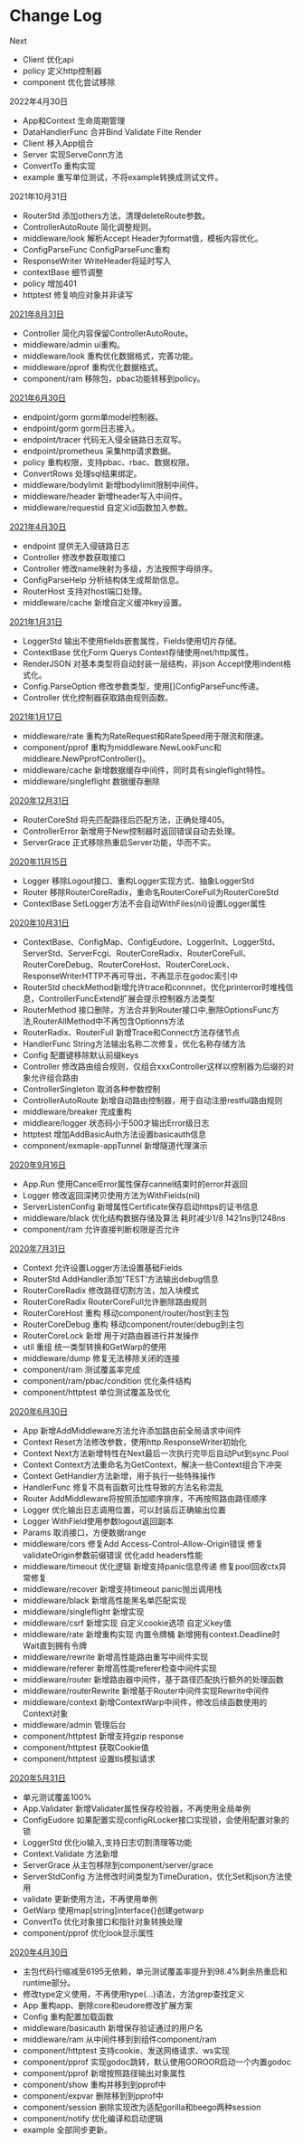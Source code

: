 # Change Log

Next
- Client		优化api
- policy		定义http控制器
- component		优化尝试移除

2022年4月30日
- App和Context	生命周期管理
- DataHandlerFunc   合并Bind Validate Filte Render
- Client	移入App组合
- Server	实现ServeConn方法
- ConvertTo	重构实现
- example	重写单位测试，不将example转换成测试文件。


2021年10月31日
- RouterStd			添加others方法，清理deleteRoute参数。
- ControllerAutoRoute	简化调整规则。
- middleware/look	解析Accept Header为format值，模板内容优化。
- ConfigParseFunc	ConfigParseFunc重构
- ResponseWriter	WriteHeader将延时写入
- contextBase   细节调整
- policy		增加401
- httptest      修复响应对象并非读写

[2021年8月31日](https://github.com/eudore/eudore/commit/627e6de1fa64c45873c70f86637efa2decc5763f)
- Controller	简化内容保留ControllerAutoRoute。
- middleware/admin	ui重构。
- middleware/look	重构优化数据格式，完善功能。
- middleware/pprof	重构优化数据格式。
- component/ram 移除包，pbac功能转移到policy。

[2021年6月30日](https://github.com/eudore/eudore/tree/266448deb4ed7b48ab7003032d6c8d79f41b962e)
- endpoint/gorm gorm单model控制器。
- endpoint/gorm	gorm日志接入。
- endpoint/tracer	代码无入侵全链路日志双写。
- endpoint/prometheus	采集http请求数据。
- policy	重构权限，支持pbac、rbac、数据权限。
- ConvertRows	处理sql结果绑定。
- middleware/bodylimit	新增bodylimit限制中间件。
- middleware/header		新增header写入中间件。
- middleware/requestid	自定义id函数加入参数。

[2021年4月30日](https://github.com/eudore/eudore/tree/b795b83986f06ab03d47b30d5a2f966cb3413a7b)
- endpoint		提供无入侵链路日志
- Controller	修改参数获取接口
- Controller	修改name映射为多级，方法按照字母排序。
- ConfigParseHelp	分析结构体生成帮助信息。
- RouterHost	支持对host端口处理。
- middleware/cache	新增自定义缓冲key设置。

[2021年1月31日](https://github.com/eudore/eudore/tree/6ba7a5f6603407a09ffbefbb6a830b8926afe247)
- LoggerStd	输出不使用fields嵌套属性，Fields使用切片存储。
- ContextBase	优化Form Querys Context存储使用net/http属性。
- RenderJSON	对基本类型将自动封装一层结构，非json Accept使用indent格式化。
- Config.ParseOption	修改参数类型，使用[]ConfigParseFunc传递。
- Controller	优化控制器获取路由规则函数。

[2021年1月17日](https://github.com/eudore/eudore/tree/d4c9edf68ee3a71bfe7947b5adb4659a3ae3b3d0)
- middleware/rate	重构为RateRequest和RateSpeed用于限流和限速。
- component/pprof	重构为middleware.NewLookFunc和middleare.NewPprofController()。
- middleware/cache	新增数据缓存中间件，同时具有singleflight特性。
- middleware/singleflight 数据缓存删除

[2020年12月31日](https://github.com/eudore/eudore/tree/b4c8ae5d45c01177330fb754341d612db7c36f2d)
- RouterCoreStd	将先匹配路径后匹配方法，正确处理405。
- ControllerError 新增用于New控制器时返回错误自动去处理。
- ServerGrace	正式移除热重启Server功能，华而不实。

[2020年11月15日](https://github.com/eudore/eudore/tree/2cc49fe8c2301f6d73f3ed1c99ce3b68e533c8b5)
 - Logger	移除Logout接口、重构Logger实现方式、抽象LoggerStd
 - Router	移除RouterCoreRadix，重命名RouterCoreFull为RouterCoreStd
 - ContextBase	SetLogger方法不会自动WithFiles(nil)设置Logger属性

[2020年10月31日](https://github.com/eudore/eudore/tree/f919218094d32cf319d4ad9a1f33a260b8450014)
 - ContextBase、ConfigMap、ConfigEudore、LoggerInit、LoggerStd、ServerStd、ServerFcgi、RouterCoreRadix、RouterCoreFull、RouterCoreDebug、RouterCoreHost、RouterCoreLock、ResponseWriterHTTP不再可导出，不再显示在godoc索引中
 - RouterStd checkMethod新增允许trace和connnet，优化printerror时堆栈信息，ControllerFuncExtend扩展会提示控制器方法类型
 - RouterMethod	接口删除，方法合并到Router接口中,删除OptionsFunc方法,RouterAllMethod中不再包含Optionns方法
 - RouterRadix、RouterFull 新增Trace和Connect方法存储节点
 - HandlerFunc String方法输出名称二次修复，优化名称存储方法
 - Config	配置键移除默认前缀keys
 - Controller	修改路由组合规则，仅组合xxxController这样以控制器为后缀的对象允许组合路由
 - ControllerSingleton	取消各种参数控制
 - ControllerAutoRoute	新增自动路由控制器，用于自动注册restful路由规则
 - middleware/breaker	完成重构
 - middleare/logger		状态码小于500才输出Error级日志
 - httptest	增加AddBasicAuth方法设置basicauth信息
 - component/exmaple-appTunnel	新增隧道代理演示

[2020年9月16日](https://github.com/eudore/eudore/tree/10bd82aaa71fc68dfed2d57b5f9ffc45ecdfb8b4)
- App.Run   使用CancelError属性保存cannel结束时的error并返回
- Logger    修改返回深拷贝使用方法为WithFields(nil)
- ServerListenConfig    新增属性Certificate保存启动https的证书信息
- middleware/black  优化结构数据存储及算法 耗时减少1/8 1421ns到1248ns
- component/ram 允许直接判断权限是否允许

[2020年7月31日](https://github.com/eudore/eudore/tree/8cca525455dc48d2b4aaf6f4ceb3faf1251b239c)
- Context 允许设置Logger方法设置基础Fields
- RouterStd   AddHandler添加'TEST'方法输出debug信息
- RouterCoreRadix 修改路径切割方法，加入块模式
- RouterCoreRadix RouterCoreFull允许删除路由规则
- RouterCoreHost  重构 移动component/router/host到主包
- RouterCoreDebug 重构 移动component/router/debug到主包
- RouterCoreLock  新增 用于对路由器进行并发操作
- util    重组 统一类型转换和GetWarp的使用
- middleware/dump 修复无法移除关闭的连接
- component/ram     测试覆盖率完成
- component/ram/pbac/condition 优化条件结构
- component/httptest  单位测试覆盖及优化

[2020年6月30日](https://github.com/eudore/eudore/tree/df89a634ce080e46d9ff822c5da68679570dc2d0)
- App     新增AddMiddleware方法允许添加路由前全局请求中间件
- Context Reset方法修改参数，使用http.ResponseWriter初始化
- Context Next方法新增特性在Next最后一次执行完毕后自动Put到sync.Pool
- Context Context方法重命名为GetContext，解决一些Context组合下冲突
- Context GetHandler方法新增，用于执行一些特殊操作
- HandlerFunc 修复不具有函数可比性导致的方法名称混乱
- Router  AddMiddleware将按照添加顺序排序，不再按照路由路径顺序
- Logger  优化输出日志调用位置，可以封装后正确输出位置
- Logger  WithField使用参数logout返回副本
- Params  取消接口，方便数据range
- middleware/cors    修复Add Access-Control-Allow-Origin错误 修复validateOrigin参数前缀错误 优化add headers性能
- middleware/timeout 优化逻辑 新增支持panic信息传递 修复pool回收ctx异常修复
- middleware/recover 新增支持timeout panic抛出调用栈
- middleware/black   新增高性能黑名单匹配实现
- middleware/singleflight    新增实现
- middleware/csrf    新增实现 自定义cookie选项 自定义key值
- middleware/rate    新增重构实现 内置令牌桶 新增拥有context.Deadline时Wait直到拥有令牌
- middleware/rewrite 新增高性能路由重写中间件实现
- middleware/referer 新增高性能referer检查中间件实现
- middleware/router  新增路由器中间件，基于路径匹配执行额外的处理函数
- middleware/routerRewrite   新增基于Router中间件实现Rewrite中间件
- middleware/context 新增ContextWarp中间件，修改后续函数使用的Context对象
- middleware/admin   管理后台
- component/httptest    新增支持gzip response
- component/httptest    获取Cookie值
- component/httptest    设置tls模拟请求

[2020年5月31日](https://github.com/eudore/eudore/tree/9ee797e6c7e0a23bb04e18795fdccb11d120f907)
- 单元测试覆盖100%
- App.Validater	新增Validater属性保存校验器，不再使用全局单例
- ConfigEudore	如果配置实现configRLocker接口实现锁，会使用配置对象的锁
- LoggerStd		优化io输入,支持日志切割清理等功能
- Context.Validate	方法新增
- ServerGrace	从主包移除到component/server/grace
- ServerStdConfig	方法修改时间类型为TimeDuration，优化Set和json方法使用
- validate	更新使用方法，不再使用单例
- GetWarp	使用map[string]interface{}创建getwarp
- ConvertTo	优化对象接口和指针对象转换处理
- component/pprof 优化look显示属性

[2020年4月30日](https://github.com/eudore/eudore/tree/d283ed31f0579d4015bd141afd47936c9ad4ef28)
- 主包代码行缩减至6195无依赖，单元测试覆盖率提升到98.4%剩余热重启和runtime部分。
- 修改type定义使用，不再使用type(...)语法，方法grep查找定义
- App 重构app、删除core和eudore修改扩展方案
- Config	重构配置加载函数
- middleware/basicauth	新增保存验证通过的用户名
- middleware/ram	从中间件移到到组件component/ram
- component/httptest    支持cookie、发送网络请求、ws实现
- component/pprof   实现godoc跳转，默认使用GOROOR启动一个内置godoc
- component/pprof	新增按照路径输出对象属性
- component/show    重构并移到到pprof中
- component/expvar  删除移到到pprof中
- component/session 删除实现改为适配gorilla和beego两种session
- component/notify  优化编译和启动逻辑
- example 全部同步更新。
